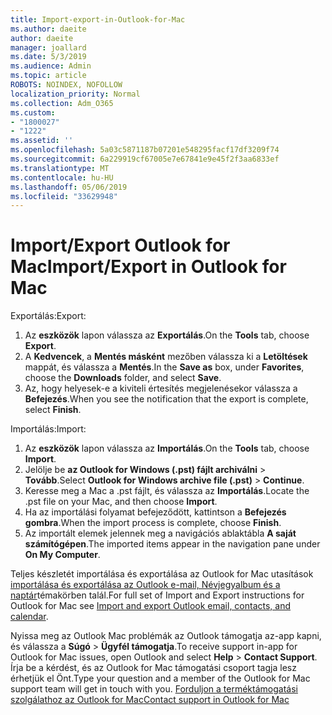 ```yaml
---
title: Import-export-in-Outlook-for-Mac
ms.author: daeite
author: daeite
manager: joallard
ms.date: 5/3/2019
ms.audience: Admin
ms.topic: article
ROBOTS: NOINDEX, NOFOLLOW
localization_priority: Normal
ms.collection: Adm_O365
ms.custom:
- "1800027"
- "1222"
ms.assetid: ''
ms.openlocfilehash: 5a03c5871187b07201e548295facf17df3209f74
ms.sourcegitcommit: 6a229919cf67005e7e67841e9e45f2f3aa6833ef
ms.translationtype: MT
ms.contentlocale: hu-HU
ms.lasthandoff: 05/06/2019
ms.locfileid: "33629948"
---
```

# <a name="importexport-in-outlook-for-mac"></a><span data-ttu-id="799ed-102">Import/Export Outlook for Mac</span><span class="sxs-lookup"><span data-stu-id="799ed-102">Import/Export in Outlook for Mac</span></span> 

<span data-ttu-id="799ed-103">Exportálás:</span><span class="sxs-lookup"><span data-stu-id="799ed-103">Export:</span></span>
1. <span data-ttu-id="799ed-104">Az **eszközök** lapon válassza az **Exportálás**.</span><span class="sxs-lookup"><span data-stu-id="799ed-104">On the **Tools** tab, choose **Export**.</span></span>
2. <span data-ttu-id="799ed-105">A **Kedvencek**, a **Mentés másként** mezőben válassza ki a **Letöltések** mappát, és válassza a **Mentés**.</span><span class="sxs-lookup"><span data-stu-id="799ed-105">In the **Save as** box, under **Favorites**, choose the **Downloads** folder, and select **Save**.</span></span>
3. <span data-ttu-id="799ed-106">Az, hogy helyesek-e a kiviteli értesítés megjelenésekor válassza a **Befejezés**.</span><span class="sxs-lookup"><span data-stu-id="799ed-106">When you see the notification that the export is complete, select **Finish**.</span></span>

<span data-ttu-id="799ed-107">Importálás:</span><span class="sxs-lookup"><span data-stu-id="799ed-107">Import:</span></span>
1. <span data-ttu-id="799ed-108">Az **eszközök** lapon válassza az **Importálás**.</span><span class="sxs-lookup"><span data-stu-id="799ed-108">On the **Tools** tab, choose **Import**.</span></span>
2. <span data-ttu-id="799ed-109">Jelölje be **az Outlook for Windows (.pst) fájlt archiválni** > **Tovább**.</span><span class="sxs-lookup"><span data-stu-id="799ed-109">Select **Outlook for Windows archive file (.pst)** > **Continue**.</span></span>
3. <span data-ttu-id="799ed-110">Keresse meg a Mac a .pst fájlt, és válassza az **Importálás**.</span><span class="sxs-lookup"><span data-stu-id="799ed-110">Locate the .pst file on your Mac, and then choose **Import**.</span></span>
4. <span data-ttu-id="799ed-111">Ha az importálási folyamat befejeződött, kattintson a **Befejezés gombra**.</span><span class="sxs-lookup"><span data-stu-id="799ed-111">When the import process is complete, choose **Finish**.</span></span>
5. <span data-ttu-id="799ed-112">Az importált elemek jelennek meg a navigációs ablaktábla **A saját számítógépen**.</span><span class="sxs-lookup"><span data-stu-id="799ed-112">The imported items appear in the navigation pane under **On My Computer**.</span></span>

<span data-ttu-id="799ed-113">Teljes készletét importálása és exportálása az Outlook for Mac utasítások [importálása és exportálása az Outlook e-mail, Névjegyalbum és a naptár](https://support.office.com/article/92577192-3881-4502-b79d-c3bbada6c8ef#ID0EAACAAA=Mac)témakörben talál.</span><span class="sxs-lookup"><span data-stu-id="799ed-113">For full set of Import and Export instructions for Outlook for Mac see [Import and export Outlook email, contacts, and calendar](https://support.office.com/article/92577192-3881-4502-b79d-c3bbada6c8ef#ID0EAACAAA=Mac).</span></span> 

<span data-ttu-id="799ed-114">Nyissa meg az Outlook Mac problémák az Outlook támogatja az-app kapni, és válassza a **Súgó** > **Ügyfél támogatja**.</span><span class="sxs-lookup"><span data-stu-id="799ed-114">To receive support in-app for Outlook for Mac issues, open Outlook and select **Help** > **Contact Support**.</span></span> <span data-ttu-id="799ed-115">Írja be a kérdést, és az Outlook for Mac támogatási csoport tagja lesz érhetjük el Önt.</span><span class="sxs-lookup"><span data-stu-id="799ed-115">Type your question and a member of the Outlook for Mac support team will get in touch with you.</span></span> [<span data-ttu-id="799ed-116">Forduljon a terméktámogatási szolgálathoz az Outlook for Mac</span><span class="sxs-lookup"><span data-stu-id="799ed-116">Contact support in Outlook for Mac</span></span>](https://go.microsoft.com/fwlink/?linkid=2002400&clcid=0x409)
